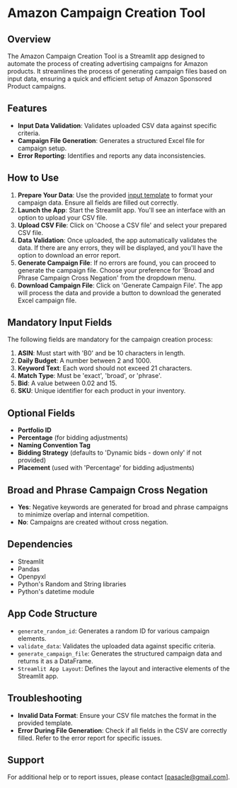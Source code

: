 # Amazon Campaign Creation Tool

## Overview
The Amazon Campaign Creation Tool is a Streamlit app designed to automate the process of creating advertising campaigns for Amazon products. It streamlines the process of generating campaign files based on input data, ensuring a quick and efficient setup of Amazon Sponsored Product campaigns.

## Features
- **Input Data Validation**: Validates uploaded CSV data against specific criteria.
- **Campaign File Generation**: Generates a structured Excel file for campaign setup.
- **Error Reporting**: Identifies and reports any data inconsistencies.

## How to Use
1. **Prepare Your Data**: Use the provided [input template]([https://docs.google.com/spreadsheets/](https://docs.google.com/spreadsheets/d/19_F0eC94plDEhyUsabXqVtb1c7ymuJZwxJlRLsldcCE/edit#gid=0)) to format your campaign data. Ensure all fields are filled out correctly.
2. **Launch the App**: Start the Streamlit app. You'll see an interface with an option to upload your CSV file.
3. **Upload CSV File**: Click on 'Choose a CSV file' and select your prepared CSV file.
4. **Data Validation**: Once uploaded, the app automatically validates the data. If there are any errors, they will be displayed, and you'll have the option to download an error report.
5. **Generate Campaign File**: If no errors are found, you can proceed to generate the campaign file. Choose your preference for 'Broad and Phrase Campaign Cross Negation' from the dropdown menu.
6. **Download Campaign File**: Click on 'Generate Campaign File'. The app will process the data and provide a button to download the generated Excel campaign file.

## Mandatory Input Fields
The following fields are mandatory for the campaign creation process:
1. **ASIN**: Must start with 'B0' and be 10 characters in length.
2. **Daily Budget**: A number between 2 and 1000.
3. **Keyword Text**: Each word should not exceed 21 characters.
4. **Match Type**: Must be 'exact', 'broad', or 'phrase'.
5. **Bid**: A value between 0.02 and 15.
6. **SKU**: Unique identifier for each product in your inventory.

## Optional Fields
- **Portfolio ID**
- **Percentage** (for bidding adjustments)
- **Naming Convention Tag**
- **Bidding Strategy** (defaults to 'Dynamic bids - down only' if not provided)
- **Placement** (used with 'Percentage' for bidding adjustments)

## Broad and Phrase Campaign Cross Negation
- **Yes**: Negative keywords are generated for broad and phrase campaigns to minimize overlap and internal competition.
- **No**: Campaigns are created without cross negation.

## Dependencies
- Streamlit
- Pandas
- Openpyxl
- Python's Random and String libraries
- Python's datetime module

## App Code Structure
- `generate_random_id`: Generates a random ID for various campaign elements.
- `validate_data`: Validates the uploaded data against specific criteria.
- `generate_campaign_file`: Generates the structured campaign data and returns it as a DataFrame.
- `Streamlit App Layout`: Defines the layout and interactive elements of the Streamlit app.

## Troubleshooting
- **Invalid Data Format**: Ensure your CSV file matches the format in the provided template.
- **Error During File Generation**: Check if all fields in the CSV are correctly filled. Refer to the error report for specific issues.

## Support
For additional help or to report issues, please contact [pasacle@gmail.com].

